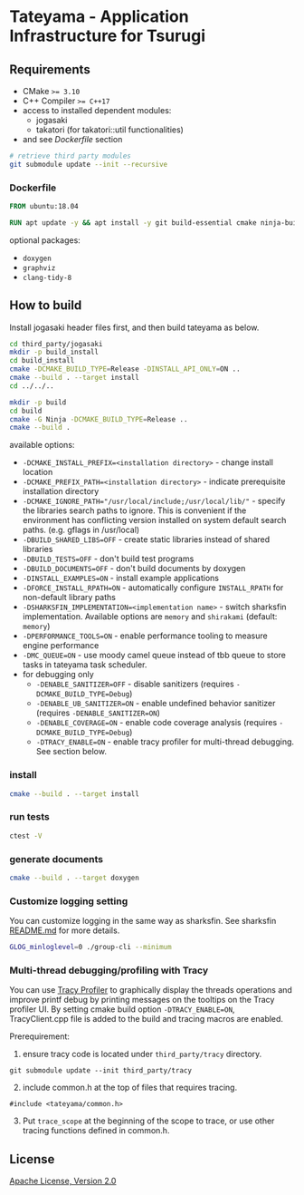 # Tateyama - Application Infrastructure for Tsurugi

## Requirements

* CMake `>= 3.10`
* C++ Compiler `>= C++17`
* access to installed dependent modules: 
  * jogasaki
  * takatori (for takatori::util functionalities)
* and see *Dockerfile* section

```sh
# retrieve third party modules
git submodule update --init --recursive
```

### Dockerfile

```dockerfile
FROM ubuntu:18.04

RUN apt update -y && apt install -y git build-essential cmake ninja-build libboost-filesystem-dev libboost-system-dev libboost-container-dev libboost-thread-dev libboost-stacktrace-dev libgoogle-glog-dev libgflags-dev doxygen libtbb-dev libnuma-dev
```

optional packages:

* `doxygen`
* `graphviz`
* `clang-tidy-8`

## How to build

Install jogasaki header files first, and then build tateyama as below.

```sh
cd third_party/jogasaki
mkdir -p build_install
cd build_install
cmake -DCMAKE_BUILD_TYPE=Release -DINSTALL_API_ONLY=ON ..
cmake --build . --target install
cd ../../..

mkdir -p build
cd build
cmake -G Ninja -DCMAKE_BUILD_TYPE=Release ..
cmake --build .
```

available options:
* `-DCMAKE_INSTALL_PREFIX=<installation directory>` - change install location
* `-DCMAKE_PREFIX_PATH=<installation directory>` - indicate prerequisite installation directory
* `-DCMAKE_IGNORE_PATH="/usr/local/include;/usr/local/lib/"` - specify the libraries search paths to ignore. This is convenient if the environment has conflicting version installed on system default search paths. (e.g. gflags in /usr/local)
* `-DBUILD_SHARED_LIBS=OFF` - create static libraries instead of shared libraries
* `-DBUILD_TESTS=OFF` - don't build test programs
* `-DBUILD_DOCUMENTS=OFF` - don't build documents by doxygen
* `-DINSTALL_EXAMPLES=ON` - install example applications
* `-DFORCE_INSTALL_RPATH=ON` - automatically configure `INSTALL_RPATH` for non-default library paths
* `-DSHARKSFIN_IMPLEMENTATION=<implementation name>` - switch sharksfin implementation. Available options are `memory` and `shirakami` (default: `memory`)
* `-DPERFORMANCE_TOOLS=ON` - enable performance tooling to measure engine performance
* `-DMC_QUEUE=ON` - use moody camel queue instead of tbb queue to store tasks in tateyama task scheduler.
* for debugging only
  * `-DENABLE_SANITIZER=OFF` - disable sanitizers (requires `-DCMAKE_BUILD_TYPE=Debug`)
  * `-DENABLE_UB_SANITIZER=ON` - enable undefined behavior sanitizer (requires `-DENABLE_SANITIZER=ON`)
  * `-DENABLE_COVERAGE=ON` - enable code coverage analysis (requires `-DCMAKE_BUILD_TYPE=Debug`)
  * `-DTRACY_ENABLE=ON` - enable tracy profiler for multi-thread debugging. See section below.

### install 

```sh
cmake --build . --target install
```

### run tests

```sh
ctest -V
```

### generate documents

```sh
cmake --build . --target doxygen
```

### Customize logging setting 
You can customize logging in the same way as sharksfin. See sharksfin [README.md](https://github.com/project-tsurugi/sharksfin/blob/master/README.md#customize-logging-setting) for more details.

```sh
GLOG_minloglevel=0 ./group-cli --minimum 
```

### Multi-thread debugging/profiling with Tracy

You can use [Tracy Profiler](https://github.com/wolfpld/tracy) to graphically display the threads operations and improve printf debug by printing messages on the tooltips on the Tracy profiler UI.
By setting cmake build option `-DTRACY_ENABLE=ON`, TracyClient.cpp file is added to the build and tracing macros are enabled.

Prerequirement: 

1. ensure tracy code is located under `third_party/tracy` directory.
```
git submodule update --init third_party/tracy
```

2. include common.h at the top of files that requires tracing.
```
#include <tateyama/common.h>
```

3. Put `trace_scope` at the beginning of the scope to trace, or use other tracing functions defined in common.h.

## License

[Apache License, Version 2.0](http://www.apache.org/licenses/LICENSE-2.0)

